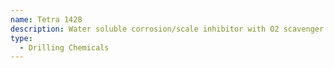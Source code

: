 ```yaml
---
name: Tetra 1428
description: Water soluble corrosion/scale inhibitor with O2 scavenger for water-based muds
type:
  - Drilling Chemicals
---
```

